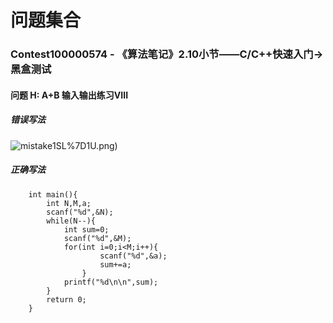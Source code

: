 # **问题集合**

### Contest100000574 - 《算法笔记》2.10小节——C/C++快速入门->黑盒测试
#### 问题 H: A+B 输入输出练习VIII
##### *错误写法*
![mistake](https://raw.githubusercontent.com/JIZHAOPING/Codeup-issues/master/imgs/_8GV1X%25NP%40CD2J%5D_)1SL%7D1U.png)
##### ***正确写法***
```
	int main(){
		int N,M,a;
		scanf("%d",&N);
		while(N--){
			int sum=0;
			scanf("%d",&M);
			for(int i=0;i<M;i++){
					scanf("%d",&a);
					sum+=a;
				}
			printf("%d\n\n",sum);		
		}
		return 0;
	}
```

